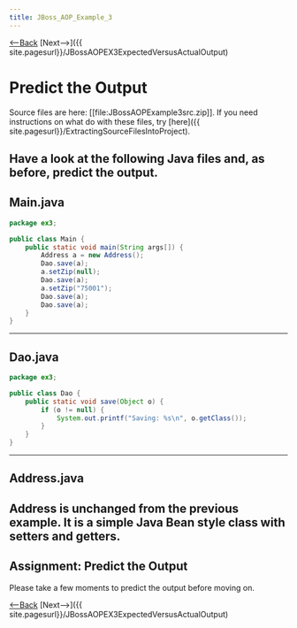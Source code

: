 ```yaml
---
title: JBoss_AOP_Example_3
---
```

[<--Back]({{site.pagesurl}}/JBoss_AOP_Self_Study) [Next-->]({{ site.pagesurl}}/JBossAOPEX3ExpectedVersusActualOutput)

# Predict the Output
Source files are here: [[file:JBossAOPExample3src.zip]]. If you need instructions on what do with these files, try [here]({{ site.pagesurl}}/ExtractingSourceFilesIntoProject).

Have a look at the following Java files and, as before, predict the output.
----
## Main.java
```java
package ex3;

public class Main {
	public static void main(String args[]) {
		Address a = new Address();
		Dao.save(a);
		a.setZip(null);
		Dao.save(a);
		a.setZip("75001");
		Dao.save(a);
		Dao.save(a);
	}
}
```
----
## Dao.java
```java
package ex3;

public class Dao {
	public static void save(Object o) {
		if (o != null) {
			System.out.printf("Saving: %s\n", o.getClass());
		}
	}
}
```
----
## Address.java
Address is unchanged from the previous example. It is a simple Java Bean style class with setters and getters.
----
## Assignment: Predict the Output
Please take a few moments to predict the output before moving on.

[<--Back]({{site.pagesurl}}/JBoss_AOP_Self_Study) [Next-->]({{ site.pagesurl}}/JBossAOPEX3ExpectedVersusActualOutput)
